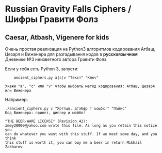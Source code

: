 # Russian Gravity Falls Ciphers / Шифры Гравити Фолз
## Caesar, Atbash, Vigenere for kids

Очень простая реализация на Python3 алгоритмов кодирования Атбаш, Цезаря и Виженера для разгадывания кодов в **русскоязычном** Дневнике №3 неизветного автора Гравити Фолз.

Если у тебя есть Python 3, запусти:
```
	ancient_ciphers.py a|c|v "Текст" "Ключ"

Укажи "а", "c" или "v" чтобы выбрать метод кодирования: Атбаш, Цезаря или Виженера
```

Например:
```
./ancient_ciphers.py v "Яртпцв, дтэбфр т ъощбх!" "Пайнс"
Код Виженера: привет, диппер и мэйбл!
```

```
"THE BEER-WARE LICENSE" (Revision 42):
zmey20000@yahoo.com wrote this file. As long as you retain this notice you
can do whatever you want with this stuff. If we meet some day, and you think
this stuff is worth it, you can buy me a beer in return Mikhail Zakharov
```

